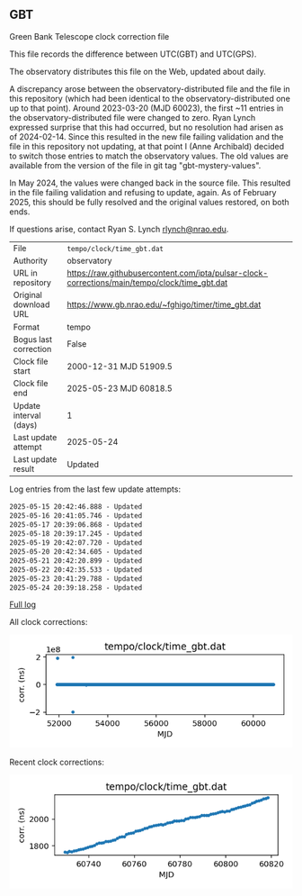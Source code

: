 
## GBT

Green Bank Telescope clock correction file

This file records the difference between UTC(GBT) and UTC(GPS).

The observatory distributes this file on the Web, updated about daily.

A discrepancy arose between the observatory-distributed file and the
file in this repository (which had been identical to the 
observatory-distributed one up to that point). Around 
2023-03-20 (MJD 60023), the first ~11 entries in the 
observatory-distributed file were changed to zero.
Ryan Lynch expressed surprise that this had occurred, but no
resolution had arisen as of 2024-02-14. Since this resulted in
the new file failing validation and the file in this repository
not updating, at that point I (Anne Archibald) decided to
switch those entries to match the observatory values. The old values
are available from the version of the file in git tag 
"gbt-mystery-values".

In May 2024, the values were changed back in the source file.
This resulted in the file failing validation and refusing to update,
again. As of February 2025, this should be fully resolved and the
original values restored, on both ends.

If questions arise, contact Ryan S. Lynch <rlynch@nrao.edu>.

|     |     |
|:--- |:--- |
| File | `tempo/clock/time_gbt.dat` |
| Authority | observatory |
| URL in repository | <https://raw.githubusercontent.com/ipta/pulsar-clock-corrections/main/tempo/clock/time_gbt.dat> |
| Original download URL | <https://www.gb.nrao.edu/~fghigo/timer/time_gbt.dat> |
| Format | tempo |
| Bogus last correction | False |
| Clock file start | 2000-12-31 MJD 51909.5 |
| Clock file end | 2025-05-23 MJD 60818.5 |
| Update interval (days) | 1 |
| Last update attempt | 2025-05-24 |
| Last update result | Updated |

Log entries from the last few update attempts:
```
2025-05-15 20:42:46.888 - Updated
2025-05-16 20:41:05.746 - Updated
2025-05-17 20:39:06.868 - Updated
2025-05-18 20:39:17.245 - Updated
2025-05-19 20:42:07.720 - Updated
2025-05-20 20:42:34.605 - Updated
2025-05-21 20:42:20.899 - Updated
2025-05-22 20:42:35.533 - Updated
2025-05-23 20:41:29.788 - Updated
2025-05-24 20:39:18.258 - Updated
```
[Full log](https://raw.githubusercontent.com/ipta/pulsar-clock-corrections/main/log/tempo/clock/time_gbt.dat.log)


All clock corrections:

![plot of all clock corrections](time_gbt.dat.png "All corrections")

Recent clock corrections:

![plot of recent clock corrections](time_gbt.dat.short.png "Recent corrections")

